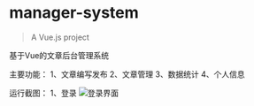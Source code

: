 # manager-system

> A Vue.js project

基于Vue的文章后台管理系统

主要功能：
1、文章编写发布
2、文章管理
3、数据统计
4、个人信息


运行截图：
1、登录
![登录界面]( manager-system/demo/login.png )

